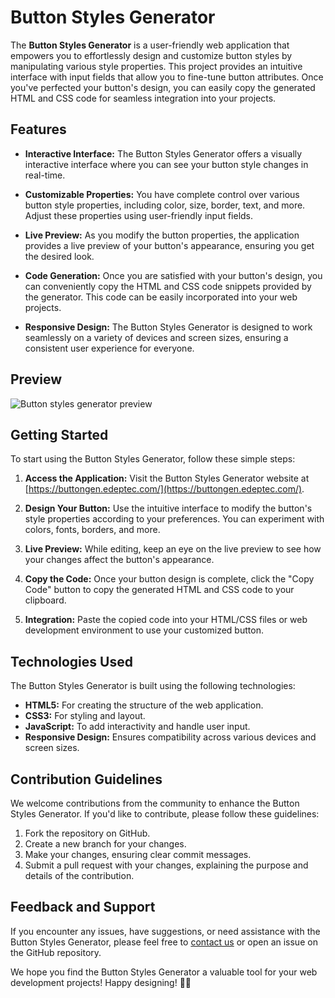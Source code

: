 
# Button Styles Generator

The **Button Styles Generator** is a user-friendly web application that empowers you to effortlessly design and customize button styles by manipulating various style properties. This project provides an intuitive interface with input fields that allow you to fine-tune button attributes. Once you've perfected your button's design, you can easily copy the generated HTML and CSS code for seamless integration into your projects.

## Features

- **Interactive Interface:** The Button Styles Generator offers a visually interactive interface where you can see your button style changes in real-time.

- **Customizable Properties:** You have complete control over various button style properties, including color, size, border, text, and more. Adjust these properties using user-friendly input fields.

- **Live Preview:** As you modify the button properties, the application provides a live preview of your button's appearance, ensuring you get the desired look.

- **Code Generation:** Once you are satisfied with your button's design, you can conveniently copy the HTML and CSS code snippets provided by the generator. This code can be easily incorporated into your web projects.

- **Responsive Design:** The Button Styles Generator is designed to work seamlessly on a variety of devices and screen sizes, ensuring a consistent user experience for everyone.
## Preview

![Button styles generator preview](https://raw.github.com/EstebanCarrilloG/button-styles-generator/main/assets/button-styles-generator-preview.jpg)

## Getting Started

To start using the Button Styles Generator, follow these simple steps:

1. **Access the Application:** Visit the Button Styles Generator website at [https://buttongen.edeptec.com/](https://buttongen.edeptec.com/).

2. **Design Your Button:** Use the intuitive interface to modify the button's style properties according to your preferences. You can experiment with colors, fonts, borders, and more.

3. **Live Preview:** While editing, keep an eye on the live preview to see how your changes affect the button's appearance.

4. **Copy the Code:** Once your button design is complete, click the "Copy Code" button to copy the generated HTML and CSS code to your clipboard.

5. **Integration:** Paste the copied code into your HTML/CSS files or web development environment to use your customized button.

## Technologies Used

The Button Styles Generator is built using the following technologies:

- **HTML5:** For creating the structure of the web application.
- **CSS3:** For styling and layout.
- **JavaScript:** To add interactivity and handle user input.
- **Responsive Design:** Ensures compatibility across various devices and screen sizes.

## Contribution Guidelines

We welcome contributions from the community to enhance the Button Styles Generator. If you'd like to contribute, please follow these guidelines:

1. Fork the repository on GitHub.
2. Create a new branch for your changes.
3. Make your changes, ensuring clear commit messages.
4. Submit a pull request with your changes, explaining the purpose and details of the contribution.

## Feedback and Support

If you encounter any issues, have suggestions, or need assistance with the Button Styles Generator, please feel free to [contact us](mailto:edeptec6@gmail.com) or open an issue on the GitHub repository.

We hope you find the Button Styles Generator a valuable tool for your web development projects! Happy designing! 🎨🚀
